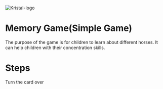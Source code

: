 
![Kristal-logo](https://user-images.githubusercontent.com/71218097/175792541-a448aa68-81fb-4422-bcf7-d13a60e9a194.png)
# Memory Game(Simple Game)
The purpose of the game is for children to learn about different horses.
It can help children with their concentration skills.
# Steps 
Turn the card over
